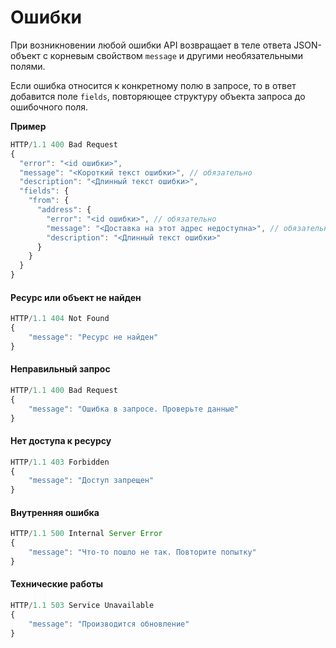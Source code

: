 # Ошибки

При возникновении любой ошибки API возвращает в теле ответа JSON-объект с корневым свойством `message` и другими необязательными полями.

Если ошибка относится к конкретному полю в запросе, то в ответ добавится поле `fields`, повторяющее структуру объекта запроса до ошибочного поля.

**Пример**

```js
HTTP/1.1 400 Bad Request
{
  "error": "<id ошибки>",
  "message": "<Короткий текст ошибки>", // обязательно
  "description": "<Длинный текст ошибки>",
  "fields": {
    "from": {
      "address": {
        "error": "<id ошибки>", // обязательно
        "message": "<Доставка на этот адрес недоступна>", // обязательно
        "description": "<Длинный текст ошибки>"
      }
    }
  }
}
```

#### Ресурс или объект не найден

```js
HTTP/1.1 404 Not Found
{
    "message": "Ресурс не найден"
}
```

#### Неправильный запрос

```js
HTTP/1.1 400 Bad Request
{
    "message": "Ошибка в запросе. Проверьте данные"
}
```

#### Нет доступа к ресурсу

```js
HTTP/1.1 403 Forbidden
{
    "message": "Доступ запрещен"
}
```

#### Внутренняя ошибка

```js
HTTP/1.1 500 Internal Server Error
{
    "message": "Что-то пошло не так. Повторите попытку"
}
```

#### Технические работы

```js
HTTP/1.1 503 Service Unavailable
{
    "message": "Производится обновление"
}
```

